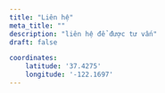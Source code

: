 ```yaml
---
title: "Liên hệ"
meta_title: ""
description: "liên hệ để được tư vấn"
draft: false

coordinates:
    latitude: '37.4275'
    longitude: '-122.1697'
---
```

